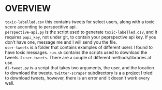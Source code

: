 # OVERVIEW

`toxic-labelled.csv` this contains tweets for select users, along with a toxic score according to perspecitive api.     
`perspective-api.py` is the script used to generate `toxic-labelled.csv`, and it requires `papi_key`, not under git, to contain your peprspective api key. If you don't have one, message me and I will send you the file.     
`user-tweets` is a folder that contains examples of different users I found to have toxic messages.
`run.sh` contains the scripts used to download the tweets it `user-tweets`. There are a couple of different methods/libraries at use.    
`dl-tweet.py` is a script that takes two arguments, the user, and the location to download the tweets.
`twitter-scraper` subdirectory is a a project I tried to download tweets, however, there is an error and it doesn't work every well.
